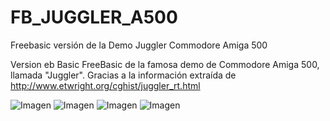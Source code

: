 # FB_JUGGLER_A500
Freebasic versión de la Demo Juggler Commodore Amiga 500

Version eb Basic FreeBasic de la famosa demo de Commodore Amiga 500, llamada "Juggler".
Gracias a la información extraída de http://www.etwright.org/cghist/juggler_rt.html


![Imagen](https://github.com/jepalza/FB_3D_BILLIARD/blob/main/imagenes/juggler.png)
![Imagen](https://github.com/jepalza/FB_3D_BILLIARD/blob/main/imagenes/DEMO2.png)
![Imagen](https://github.com/jepalza/FB_3D_BILLIARD/blob/main/imagenes/dragon.png)
![Imagen](https://github.com/jepalza/FB_3D_BILLIARD/blob/main/imagenes/spheres2.png)

